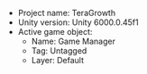 <!-- UNITY CODE ASSIST INSTRUCTIONS START -->
- Project name: TeraGrowth
- Unity version: Unity 6000.0.45f1
- Active game object:
  - Name: Game Manager
  - Tag: Untagged
  - Layer: Default
<!-- UNITY CODE ASSIST INSTRUCTIONS END -->